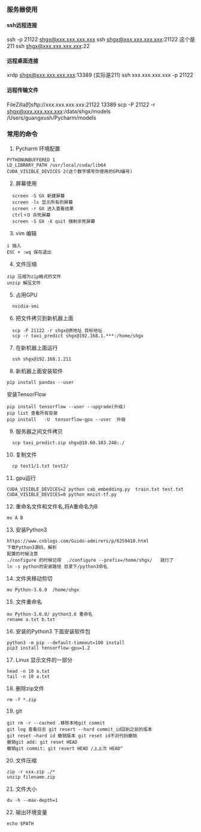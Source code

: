 ### 服务器使用
#### ssh远程连接

ssh -p 21122 shgx@xxx.xxx.xxx.xxx
ssh shgx@xxx.xxx.xxx.xxx:21122 这个是211
ssh shgx@xxx.xxx.xxx.xxx:22

#### 远程桌面连接
xrdp shgx@xxx.xxx.xxx.xxx:13389 (实际是211)
ssh xxx.xxx.xxx.xxx -p 21122

#### 远程传输文件
FileZilla的sftp://xxx.xxx.xxx.xxx:21122   13389
scp -P 21122 -r shgx@xxx.xxx.xxx.xxx:/data/shgx/models /Users/guangxush/Pycharm/models

### 常用的命令

1. Pycharm 环境配置
```text
PYTHONUNBUFFERED 1
LD_LIBRARY_PATH /usr/local/cuda/lib64
CUDA_VISIBLE_DEVICES 2(这个数字填写你使用的GPU编号)
```
2. 屏幕使用
```
  screen -S GX 新建屏幕
  screen -ls 显示所有的屏幕
  screen -r GX 进入查看结果
  ctrl＋D 杀死屏幕
  screen -S GX -X quit 强制杀死屏幕
```

3. vim 编辑
 ``` 
 i 插入
 ESC + :wq 保存退出
 ```
  
4. 文件压缩
```
zip 压缩为zip格式的文件
unzip 解压文件
```
5. 占用GPU
```
  nvidia-smi
```
6. 把文件拷贝到新机器上面
```
  scp -P 21122 -r shgx@原地址 目标地址
  scp -r taxi_predict shgx@192.168.1.***:/home/shgx
```
7. 在新机器上面运行
```
  ssh shgx@192.168.1.211 
```
8. 新机器上面安装软件 
```
pip install pandas --user
```
安装TensorFlow
```
pip install tensorflow --user --upgrade(升级)
pip list 查看所有安装
pip install   -U  tensorflow-gpu --user  升级
```
9. 服务器之间文件拷贝
```
  scp taxi_predict.zip shgx@10.60.103.248:./
```
10. 复制文件
```
  cp test1/1.txt test2/
```
11. gpu运行
```
CUDA_VISIBLE_DEVICES=2 python cab_embedding.py  train.txt test.txt
CUDA_VISIBLE_DEVICES=0 python mnist-tf.py 
```
12. 重命名文件和文件名,将A重命名为B
```
mv A B 
```
13. 安装Python3
```
https://www.cnblogs.com/Guido-admirers/p/6259410.html
下载Python3源码，解析
配置的时候注意
./configure 的时候记得  ./configure --prefix=/home/shgx/   就行了
ln -s python的安装路径 目录下/python3命名
```
14. 文件夹移动剪切
```
mv Python-3.6.0  /home/shgx
```
15. 文件重命名
```
mv Python-3.6.0/ python3.6 重命名
rename a.txt b.txt
```
16. 安装的Python3 下面安装软件包
```
python3 -m pip --default-timeout=100 install 
pip3 install tensorflow-gpu=1.2
```
17. Linux 显示文件的一部分
```
head -n 10 a.txt
tail -n 10 a.txt
```
18. 删除zip文件
```
rm -f *.zip
```
19. git
```
git rm -r --cached .移除本地git commit
git log 查看日志 git resert --hard commit_id回到之前的版本
git reset –hard id 撤销版本 git reset id不对代码撤销
撤销git add: git reset HEAD
撤销git commit: git revert HEAD /上上次 HEAD^
```
20. 文件压缩
```
zip -r xxx.zip ./*
unzip filename.zip
```
21. 文件大小
```
du -h --max-depth=1
```
22. 输出环境变量
```
echo $PATH
```

